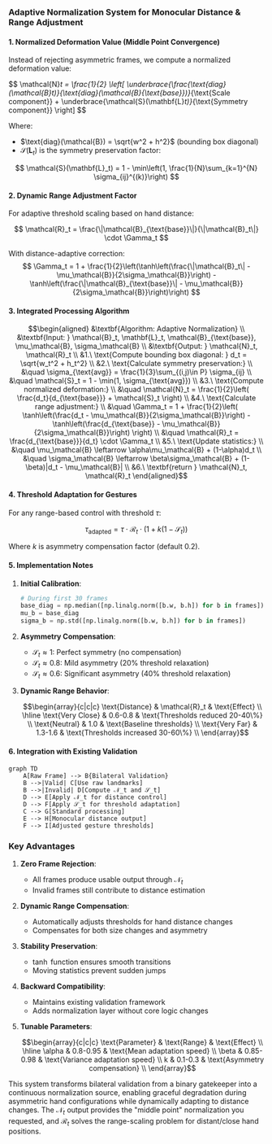 ### Adaptive Normalization System for Monocular Distance & Range Adjustment

#### 1. Normalized Deformation Value (Middle Point Convergence)
Instead of rejecting asymmetric frames, we compute a normalized deformation value:

$$
\mathcal{N}_t = \frac{1}{2} \left[ \underbrace{\frac{\text{diag}(\mathcal{B}_t)}{\text{diag}(\mathcal{B}_{\text{base}})}_{\text{Scale component}} + \underbrace{\mathcal{S}(\mathbf{L}_t)}_{\text{Symmetry component}} \right]
$$

Where:
- $\text{diag}(\mathcal{B}) = \sqrt{w^2 + h^2}$ (bounding box diagonal)
- $\mathcal{S}(\mathbf{L}_t)$ is the symmetry preservation factor:

$$
\mathcal{S}(\mathbf{L}_t) = 1 - \min\left(1, \frac{1}{N}\sum_{k=1}^{N} \sigma_{ij}^{(k)}\right)
$$

#### 2. Dynamic Range Adjustment Factor
For adaptive threshold scaling based on hand distance:

$$
\mathcal{R}_t = \frac{\|\mathcal{B}_{\text{base}}\|}{\|\mathcal{B}_t\|} \cdot \Gamma_t
$$

With distance-adaptive correction:
$$
\Gamma_t = 1 + \frac{1}{2}\left(\tanh\left(\frac{\|\mathcal{B}_t\| - \mu_\mathcal{B}}{2\sigma_\mathcal{B}}\right) - \tanh\left(\frac{\|\mathcal{B}_{\text{base}}\| - \mu_\mathcal{B}}{2\sigma_\mathcal{B}}\right)\right)
$$

#### 3. Integrated Processing Algorithm

```math
\begin{aligned}
&\textbf{Algorithm: Adaptive Normalization} \\
&\textbf{Input: } \mathcal{B}_t, \mathbf{L}_t, \mathcal{B}_{\text{base}}, \mu_\mathcal{B}, \sigma_\mathcal{B} \\
&\textbf{Output: } \mathcal{N}_t, \mathcal{R}_t \\
&1.\ \text{Compute bounding box diagonal: } d_t = \sqrt{w_t^2 + h_t^2} \\
&2.\ \text{Calculate symmetry preservation:} \\
&\quad \sigma_{\text{avg}} = \frac{1}{3}\sum_{(i,j)\in P} \sigma_{ij} \\
&\quad \mathcal{S}_t = 1 - \min(1, \sigma_{\text{avg}}) \\
&3.\ \text{Compute normalized deformation:} \\
&\quad \mathcal{N}_t = \frac{1}{2}\left( \frac{d_t}{d_{\text{base}}} + \mathcal{S}_t \right) \\
&4.\ \text{Calculate range adjustment:} \\
&\quad \Gamma_t = 1 + \frac{1}{2}\left( \tanh\left(\frac{d_t - \mu_\mathcal{B}}{2\sigma_\mathcal{B}}\right) - \tanh\left(\frac{d_{\text{base}} - \mu_\mathcal{B}}{2\sigma_\mathcal{B}}\right) \right) \\
&\quad \mathcal{R}_t = \frac{d_{\text{base}}}{d_t} \cdot \Gamma_t \\
&5.\ \text{Update statistics:} \\
&\quad \mu_\mathcal{B} \leftarrow \alpha\mu_\mathcal{B} + (1-\alpha)d_t \\
&\quad \sigma_\mathcal{B} \leftarrow \beta\sigma_\mathcal{B} + (1-\beta)|d_t - \mu_\mathcal{B}| \\
&6.\ \textbf{return } \mathcal{N}_t, \mathcal{R}_t
\end{aligned}
```

#### 4. Threshold Adaptation for Gestures
For any range-based control with threshold $\tau$:

$$\tau_{\text{adapted}} = \tau \cdot \mathcal{R}_t \cdot (1 + k(1 - \mathcal{S}_t))$$

Where $k$ is asymmetry compensation factor (default 0.2).

#### 5. Implementation Notes

1. **Initial Calibration**:
   ```python
   # During first 30 frames
   base_diag = np.median([np.linalg.norm([b.w, b.h]) for b in frames])
   mu_b = base_diag
   sigma_b = np.std([np.linalg.norm([b.w, b.h]) for b in frames])
   ```

2. **Asymmetry Compensation**:
   - $\mathcal{S}_t \approx 1$: Perfect symmetry (no compensation)
   - $\mathcal{S}_t \approx 0.8$: Mild asymmetry (20% threshold relaxation)
   - $\mathcal{S}_t \approx 0.6$: Significant asymmetry (40% threshold relaxation)

3. **Dynamic Range Behavior**:
   ```math
   \begin{array}{c|c|c}
   \text{Distance} & \mathcal{R}_t & \text{Effect} \\
   \hline
   \text{Very Close} & 0.6-0.8 & \text{Thresholds reduced 20-40\%} \\
   \text{Neutral} & 1.0 & \text{Baseline thresholds} \\
   \text{Very Far} & 1.3-1.6 & \text{Thresholds increased 30-60\%} \\
   \end{array}
   ```

#### 6. Integration with Existing Validation
```mermaid
graph TD
    A[Raw Frame] --> B{Bilateral Validation}
    B -->|Valid| C[Use raw landmarks]
    B -->|Invalid| D[Compute 𝒩_t and 𝒮_t]
    D --> E[Apply 𝒩_t for distance control]
    D --> F[Apply 𝒮_t for threshold adaptation]
    C --> G[Standard processing]
    E --> H[Monocular distance output]
    F --> I[Adjusted gesture thresholds]
```

### Key Advantages

1. **Zero Frame Rejection**:
   - All frames produce usable output through $\mathcal{N}_t$
   - Invalid frames still contribute to distance estimation

2. **Dynamic Range Compensation**:
   - Automatically adjusts thresholds for hand distance changes
   - Compensates for both size changes and asymmetry

3. **Stability Preservation**:
   - $\tanh$ function ensures smooth transitions
   - Moving statistics prevent sudden jumps

4. **Backward Compatibility**:
   - Maintains existing validation framework
   - Adds normalization layer without core logic changes

5. **Tunable Parameters**:
   ```math
   \begin{array}{c|c|c}
   \text{Parameter} & \text{Range} & \text{Effect} \\
   \hline
   \alpha & 0.8-0.95 & \text{Mean adaptation speed} \\
   \beta & 0.85-0.98 & \text{Variance adaptation speed} \\
   k & 0.1-0.3 & \text{Asymmetry compensation} \\
   \end{array}
   ```

This system transforms bilateral validation from a binary gatekeeper into a continuous normalization source, enabling graceful degradation during asymmetric hand configurations while dynamically adapting to distance changes. The $\mathcal{N}_t$ output provides the "middle point" normalization you requested, and $\mathcal{R}_t$ solves the range-scaling problem for distant/close hand positions.
